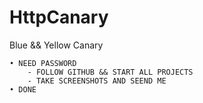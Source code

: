 # HttpCanary
Blue &amp;&amp; Yellow Canary 

```
• NEED PASSWORD
    - FOLLOW GITHUB && START ALL PROJECTS
    - TAKE SCREENSHOTS AND SEEND ME
• DONE
```
